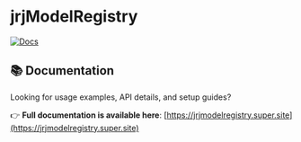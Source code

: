 # jrjModelRegistry

[![Docs](https://img.shields.io/badge/docs-available-brightgreen)](https://jrjmodelregistry.super.site)

## 📚 Documentation

Looking for usage examples, API details, and setup guides?

👉 **Full documentation is available here**:
[https://jrjmodelregistry.super.site](https://jrjmodelregistry.super.site)



